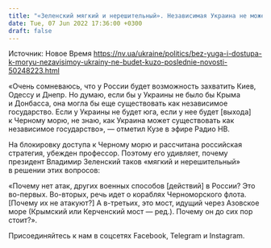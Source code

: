 ```yaml
---
title: "«Зеленский мягкий и нерешительный». Независимая Украина не может существовать без юга, а Крымский мост все еще стоит — профессор Кузьо"
date: Tue, 07 Jun 2022 17:36:00 +0300
draft: false
---
```

Источник: Новое Время https://nv.ua/ukraine/politics/bez-yuga-i-dostupa-k-moryu-nezavisimoy-ukrainy-ne-budet-kuzo-poslednie-novosti-50248223.html


«Очень сомневаюсь, что у России будет возможность захватить Киев, Одессу и Днепр. Но думаю, если бы у Украины не было бы Крыма и Донбасса, она могла бы еще существовать как независимое государство. Если у Украины не будет юга, если у нее будет [выхода] к Черному морю, не знаю, как Украина может существовать как независимое государство», — отметил Кузе в эфире Радио НВ.

На блокировку доступа к Черному морю и рассчитана российская стратегия, убежден профессор. Поэтому его удивляет, почему президент Владимир Зеленский таков «мягкий и нерешительный» в решении этих вопросов:

«Почему нет атак, других военных способов [действий] в России? Это во-первых. Во-вторых, речь идет о кораблях Черноморского флота. [Почему их не атакуют?] А в-третьих, это мост, идущий через Азовское море (Крымский или Керченский мост — ред.). Почему он до сих пор стоит?».

Присоединяйтесь к нам в соцсетях Facebook, Telegram и Instagram.
